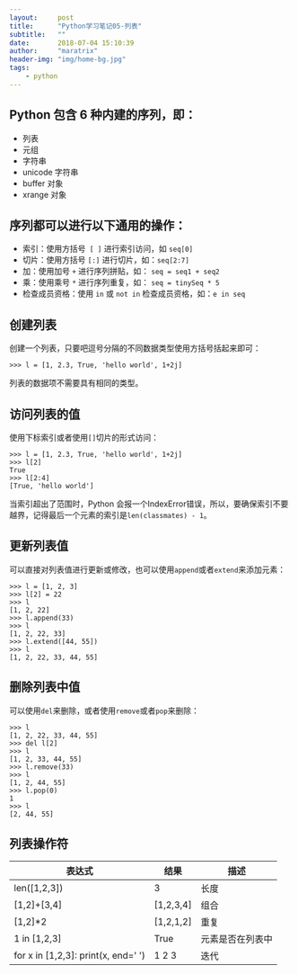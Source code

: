 ```yaml
---
layout:     post
title:      "Python学习笔记05-列表"
subtitle:   ""
date:       2018-07-04 15:10:39
author:     "maratrix"
header-img: "img/home-bg.jpg"
tags:
    - python
---
```


## Python 包含 6 种内建的序列，即：
- 列表
- 元组
- 字符串
- unicode 字符串
- buffer 对象
- xrange 对象

## 序列都可以进行以下通用的操作：
- 索引：使用方括号` [ ]` 进行索引访问，如 `seq[0]`
- 切片：使用方括号 `[:]` 进行切片，如：`seq[2:7]`
- 加：使用加号 `+` 进行序列拼贴，如： `seq = seq1 + seq2`
- 乘：使用乘号 `*` 进行序列重复，如： `seq = tinySeq * 5`
- 检查成员资格：使用 `in` 或 `not in` 检查成员资格，如：`e in seq`

## 创建列表

创建一个列表，只要吧逗号分隔的不同数据类型使用方括号括起来即可：

```
>>> l = [1, 2.3, True, 'hello world', 1+2j]
```

列表的数据项不需要具有相同的类型。

## 访问列表的值

使用下标索引或者使用`[]`切片的形式访问：

```
>>> l = [1, 2.3, True, 'hello world', 1+2j]
>>> l[2]
True
>>> l[2:4]
[True, 'hello world']
```

当索引超出了范围时，Python 会报一个IndexError错误，所以，要确保索引不要越界，记得最后一个元素的索引是`len(classmates) - 1`。

## 更新列表值

可以直接对列表值进行更新或修改，也可以使用`append`或者`extend`来添加元素：

```
>>> l = [1, 2, 3]
>>> l[2] = 22
>>> l
[1, 2, 22]
>>> l.append(33)
>>> l
[1, 2, 22, 33]
>>> l.extend([44, 55])
>>> l
[1, 2, 22, 33, 44, 55]
```

## 删除列表中值

可以使用`del`来删除，或者使用`remove`或者`pop`来删除：

```
>>> l
[1, 2, 22, 33, 44, 55]
>>> del l[2]
>>> l
[1, 2, 33, 44, 55]
>>> l.remove(33)
>>> l
[1, 2, 44, 55]
>>> l.pop(0)
1
>>> l
[2, 44, 55]
```

## 列表操作符

|表达式|结果|描述|
|-|-|-|
|len([1,2,3])|3|长度|
|[1,2]+[3,4]|[1,2,3,4]|组合|
|[1,2]*2|[1,2,1,2]|重复|
|1 in [1,2,3]|True|元素是否在列表中|
|for x in [1,2,3]: print(x, end=' ')|1 2 3|迭代|
